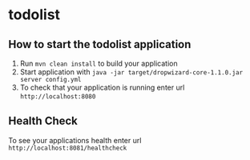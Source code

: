 # todolist

How to start the todolist application
---

1. Run `mvn clean install` to build your application
1. Start application with `java -jar target/dropwizard-core-1.1.0.jar server config.yml`
1. To check that your application is running enter url `http://localhost:8080`

Health Check
---

To see your applications health enter url `http://localhost:8081/healthcheck`
